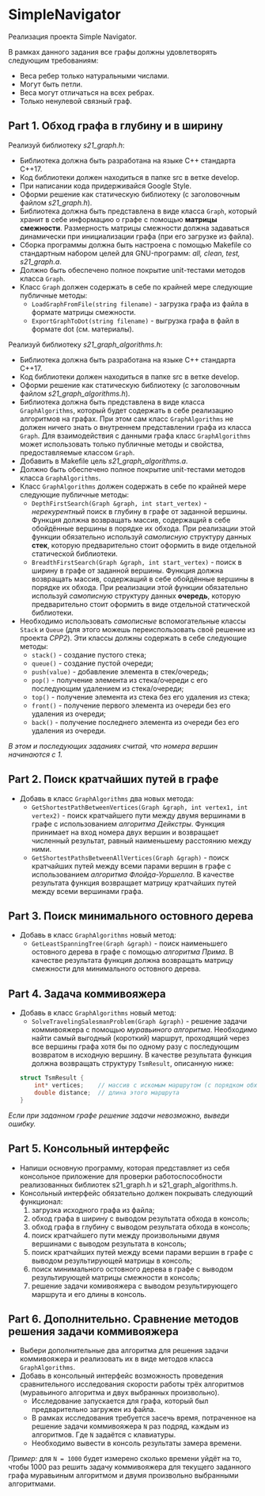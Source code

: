# SimpleNavigator

Реализация проекта Simple Navigator.

В рамках данного задания все графы должны удовлетворять следующим требованиям:
- Веса ребер только натуральными числами.
- Могут быть петли.
- Веса могут отличаться на всех ребрах.
- Только ненулевой связный граф.

## Part 1. Обход графа в глубину и в ширину

Реализуй библиотеку _s21_graph.h_:
* Библиотека должна быть разработана на языке С++ стандарта C++17.
* Код библиотеки должен находиться в папке src в ветке develop.
* При написании кода придерживайся Google Style.
* Оформи решение как статическую библиотеку (с заголовочным файлом _s21_graph.h_).
* Библиотека должна быть представлена в виде класса `Graph`, который хранит в себе информацию о графе с помощью **матрицы смежности**. Размерность матрицы смежности должна задаваться динамически при инициализации графа (при его загрузке из файла).
* Сборка программы должна быть настроена с помощью Makefile со стандартным набором целей для GNU-программ: _all, clean, test, s21_graph.a_.
* Должно быть обеспечено полное покрытие unit-тестами методов класса `Graph`.
* Класс `Graph` должен содержать в себе по крайней мере следующие публичные методы:
    + `LoadGraphFromFile(string filename)` - загрузка графа из файла в формате матрицы смежности.
    + `ExportGraphToDot(string filename)` - выгрузка графа в файл в формате dot (см. материалы).

Реализуй библиотеку _s21_graph_algorithms.h_:
* Библиотека должна быть разработана на языке С++ стандарта C++17.
* Код библиотеки должен находиться в папке src в ветке develop.
* Оформи решение как статическую библиотеку (с заголовочным файлом _s21_graph_algorithms.h_).
* Библиотека должна быть представлена в виде класса `GraphAlgorithms`, который будет содержать в себе реализацию алгоритмов на графах. При этом сам класс `GraphAlgorithms` не должен ничего знать о внутреннем представлении графа из класса `Graph`. Для взаимодействия с данными графа класс `GraphAlgorithms` может использовать только публичные методы и свойства, предоставляемые классом `Graph`.
* Добавить в Makefile цель _s21_graph_algorithms.a_.
* Должно быть обеспечено полное покрытие unit-тестами методов класса `GraphAlgorithms`.
* Класс `GraphAlgorithms` должен содержать в себе по крайней мере следующие публичные методы:    
    + `DepthFirstSearch(Graph &graph, int start_vertex)` - *нерекурентный* поиск в глубину в графе от заданной вершины. Функция должна возвращать массив, содержащий в себе обойдённые вершины в порядке их обхода. При реализации этой функции обязательно используй *самописную* структуру данных **стек**, которую предварительно стоит оформить в виде отдельной статической библиотеки.
    + `BreadthFirstSearch(Graph &graph, int start_vertex)` - поиск в ширину в графе от заданной вершины. Функция должна возвращать массив, содержащий в себе обойдённые вершины в порядке их обхода. При реализации этой функции обязательно используй *самописную* структуру данных **очередь**, которую предварительно стоит оформить в виде отдельной статической библиотеки.
* Необходимо использовать *самописные* вспомогательные классы `Stack` и `Queue` (для этого можешь переиспользовать своё решение из проекта *CPP2*). Эти классы должны содержать в себе следующие методы:
    + `stack()` - создание пустого стека;
    + `queue()` - создание пустой очереди;
    + `push(value)` - добавление элемента в стек/очередь;
    + `pop()` - получение элемента из стека/очереди с его последующим удалением из стека/очереди;
    + `top()` - получение элемента из стека без его удаления из стека;
    + `front()` - получение первого элемента из очереди без его удаления из очереди;
    + `back()` - получение последнего элемента из очереди без его удаления из очереди.

*В этом и последующих заданиях считай, что номера вершин начинаются с 1.*

## Part 2. Поиск кратчайших путей в графе

* Добавь в класс `GraphAlgorithms` два новых метода:
    + `GetShortestPathBetweenVertices(Graph &graph, int vertex1, int vertex2)` - поиск кратчайшего пути между двумя вершинами в графе с использованием *алгоритма Дейкстры*. Функция принимает на вход номера двух вершин и возвращает численный результат, равный наименьшему расстоянию между ними.
    + `GetShortestPathsBetweenAllVertices(Graph &graph)` - поиск кратчайших путей между всеми парами вершин в графе с использованием *алгоритма Флойда-Уоршелла*. В качестве результата функция возвращает матрицу кратчайших путей между всеми вершинами графа.

## Part 3. Поиск минимального остовного дерева

* Добавь в класс `GraphAlgorithms` новый метод:
    + `GetLeastSpanningTree(Graph &graph)` - поиск наименьшего остовного дерева в графе с помощью *алгоритма Прима*. В качестве результата функция должна возвращать матрицу смежности для минимального остовного дерева.

## Part 4. Задача коммивояжера

* Добавь в класс `GraphAlgorithms` новый метод:
    + `SolveTravelingSalesmanProblem(Graph &graph)` - решение задачи коммивояжера с помощью *муравьиного алгоритма*. Необходимо найти самый выгодный (короткий) маршрут, проходящий через все вершины графа хотя бы по одному разу с последующим возвратом в исходную вершину. В качестве результата функция должна возвращать структуру `TsmResult`, описанную ниже:
    ```cpp
    struct TsmResult {
        int* vertices;    // массив с искомым маршрутом (с порядком обхода вершин). Вместо int* можно использовать std::vector<int>
        double distance;  // длина этого маршрута
    }
    ``` 

*Если при заданном графе решение задачи невозможно, выведи ошибку.*

## Part 5. Консольный интерфейс

* Напиши основную программу, которая представляет из себя консольное приложение для проверки работоспособности реализованных библиотек s21_graph.h и s21_graph_algorithms.h.
* Консольный интерфейс обязательно должен покрывать следующий функционал:
    1. загрузка исходного графа из файла;
    2. обход графа в ширину с выводом результата обхода в консоль;
    3. обход графа в глубину с выводом результата обхода в консоль;
    4. поиск кратчайшего пути между произвольными двумя вершинами с выводом результата в консоль;
    5. поиск кратчайших путей между всеми парами вершин в графе с выводом результирующей матрицы в консоль;
    6. поиск минимального остовного дерева в графе с выводом результирующей матрицы смежности в консоль;
    7. решение задачи комивояжера с выводом результирующего маршрута и его длины в консоль.

## Part 6. Дополнительно. Сравнение методов решения задачи коммивояжера

* Выбери дополнительные два алгоритма для решения задачи коммивояжера и реализовать их в виде методов класса `GraphAlgorithms`.
* Добавь в консольный интерфейс возможность проведения сравнительного исследования скорости работы трёх алгоритмов (муравьиного алгоритма и двух выбранных произвольно).
    + Исследование запускается для графа, который был предварительно загружен из файла.
    + В рамках исследования требуется засечь время, потраченное на решение задачи коммивояжера `N` раз подряд, каждым из алгоритмов. Где `N` задаётся с клавиатуры.
    + Необходимо вывести в консоль результаты замера времени. 

*Пример:* для `N = 1000` будет измерено сколько времени уйдёт на то, чтобы 1000 раз решить задачу коммивояжера для текущего заданного графа муравьиным алгоритмом и двумя произвольно выбранными алгоритмами.
